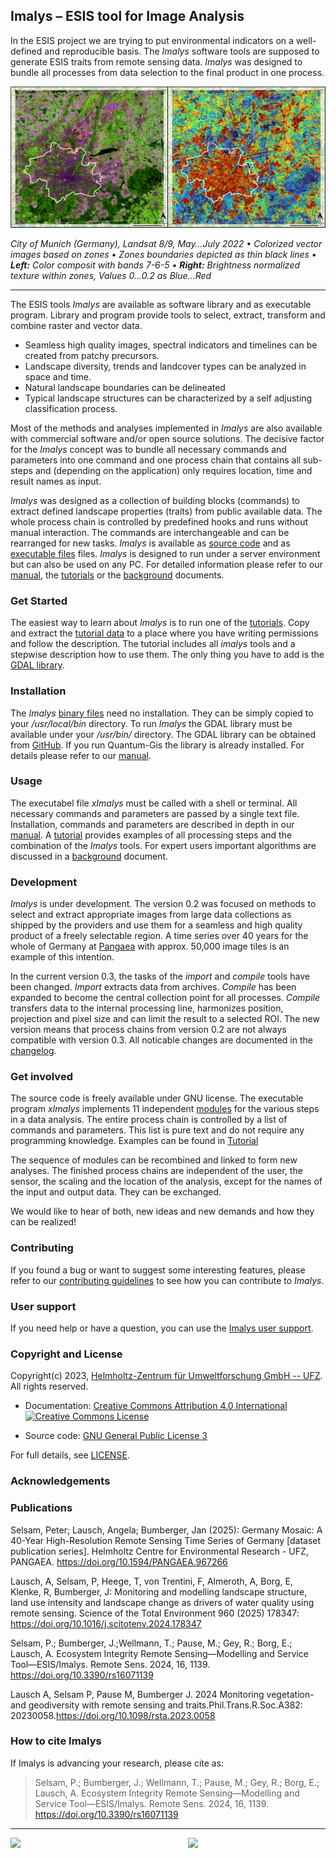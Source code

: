 ## Imalys – ESIS tool for Image Analysis

In the ESIS project we are trying to put environmental indicators on a well-defined and reproducible basis. The *Imalys* software tools are supposed to generate ESIS traits from remote sensing data. *Imalys* was designed to bundle all processes from data selection to the final product in one process. 

![Munich RGB-Normal](images/Munich_RGB-Norm.png)

*City of Munich (Germany), Landsat 8/9, May…July 2022 • Colorized vector images based on zones • Zones boundaries depicted as thin black lines • **Left:** Color composit with bands 7-6-5 • **Right:** Brightness normalized texture within zones, Values 0…0.2 as Blue…Red*

------

The ESIS tools *Imalys* are available as software library and as executable program. Library and program provide tools to select, extract, transform and combine raster and vector data. 

 - Seamless high quality images, spectral indicators and timelines can be created from patchy precursors. 
 - Landscape diversity, trends and landcover types can be analyzed in space and time. 
 - Natural landscape boundaries can be delineated
 - Typical landscape structures can be characterized by a self adjusting classification process.

Most of the methods and analyses implemented in *Imalys* are also available with commercial software and/or open source solutions. The decisive factor for the *Imalys* concept was to bundle all necessary commands and parameters into one command and one process chain that contains all sub-steps and (depending on the application) only requires location, time and result names as input. 

*Imalys* was designed as a collection of building blocks (commands) to extract defined landscape properties (traits) from public available data. The whole process chain is controlled by predefined hooks and runs without manual interaction. The commands are interchangeable and can be rearranged for new tasks. *Imalys* is available as [source code](source/README.md) and as [executable files](executables/README.md) files. *Imalys* is designed to run under a server environment but can also be used on any PC. For detailed information please refer to our [manual](manual/README.md), the [tutorials](tutorial/README.md) or the [background](background/README.md) documents.

### Get Started

The easiest way to learn about *Imalys* is to run one of the [tutorials](tutorial/README.md). Copy and extract the [tutorial data](https://zenodo.org/records/11097359) to a place where you have writing permissions and follow the description. The tutorial includes all *imalys* tools and a stepwise description how to use them. The only thing you have to add is the [GDAL library](https://github.com/OSGeo/GDAL).

### Installation

The *Imalys* [binary files](executables/README.md) need no installation. They can be simply copied to your */usr/local/bin* directory. To run *Imalys* the GDAL library must be available under your */usr/bin/* directory. The GDAL library can be obtained from [GitHub](https://github.com/OSGeo/GDAL). If you run Quantum-Gis the library is already installed. For details please refer to our [manual](manual/README.md).

### Usage

The executabel file *xImalys* must be called with a shell or terminal. All necessary commands and parameters are passed by a single text file. Installation, commands and parameters are described in depth in our [manual](manual/README.md). A [tutorial](tutorial/README.md) provides examples of all processing steps and the combination of the *Imalys* tools. For expert users important algorithms are discussed in a [background](background/README.md) document.

### Development

*Imalys* is under development. The version 0.2 was focused on methods to select and extract appropriate images from large data collections as shipped by the providers and use them for a seamless and high quality product of a freely selectable region. A time series over 40 years for the whole of Germany at [Pangaea](https://doi.pangaea.de/10.1594/PANGAEA.967266) with approx. 50,000 image tiles is an example of this intention. 

In the current version 0.3, the tasks of the *import* and *compile* tools have been changed. *Import* extracts data from archives. *Compile* has been expanded to become the central collection point for all processes. *Compile* transfers data to the internal processing line, harmonizes position, projection and pixel size and can limit the result to a selected ROI. The new version means that process chains from version 0.2 are not always compatible with version 0.3. All noticable changes are documented in the [changelog](CHANGELOG.md). 

### Get involved

The source code is freely available under GNU license. The executable program *xImalys* implements 11 independent [modules](manual/README.md) for the various steps in a data analysis. The entire process chain is controlled by a list of commands and parameters. This list is pure text and do not require any programming knowledge. Examples can be found in [Tutorial](tutorial/README.md)

The sequence of modules can be recombined and linked to form new analyses. The finished process chains are independent of the user, the sensor, the scaling and the location of the analysis, except for the names of the input and output data. They can be exchanged.

We would like to hear of both, new ideas and new demands and how they can be realized!

### Contributing

If you found a bug or want to suggest some interesting features, please refer to our [contributing guidelines](CONTRIBUTING.md) to see how you can contribute to *Imalys*.

### User support

If you need help or have a question, you can use the [Imalys user support](mailto:imalys-support@ufz.de).

### Copyright and License

Copyright(c) 2023, [Helmholtz-Zentrum für Umweltforschung GmbH -- UFZ](https://www.ufz.de). All rights reserved.

- Documentation: [Creative Commons Attribution 4.0 International](https://creativecommons.org/licenses/by/4.0/) <a rel="license" href="http://creativecommons.org/licenses/by/4.0/"><img alt="Creative Commons License" style="border-width:0" src="https://i.creativecommons.org/l/by/4.0/80x15.png" /></a>

- Source code: [GNU General Public License 3](https://www.gnu.org/licenses/gpl-3.0.html)

For full details, see [LICENSE](https://codebase.helmholtz.cloud/esis/Imalys/-/blob/main/LICENSE.md).

### Acknowledgements

### Publications

Selsam, Peter; Lausch, Angela; Bumberger, Jan (2025): Germany Mosaic: A 40-Year High-Resolution Remote Sensing Time Series of Germany [dataset publication series]. Helmholtz Centre for Environmental Research - UFZ, PANGAEA. https://doi.org/10.1594/PANGAEA.967266

Lausch, A, Selsam, P, Heege, T, von Trentini, F, Almeroth, A, Borg, E, Klenke, R, Bumberger, J: Monitoring and modelling landscape structure, land use intensity and landscape change as drivers of water quality using remote sensing. Science of the Total Environment 960 (2025) 178347: https://doi.org/10.1016/j.scitotenv.2024.178347

Selsam, P.; Bumberger, J.;Wellmann, T.; Pause, M.; Gey, R.; Borg, E.; Lausch, A. Ecosystem Integrity Remote Sensing—Modelling and Service Tool—ESIS/Imalys. Remote Sens. 2024, 16, 1139. https://doi.org/10.3390/rs16071139

Lausch A, Selsam P, Pause M, Bumberger J. 2024 Monitoring vegetation-and geodiversity with remote sensing and traits.Phil.Trans.R.Soc.A382: 20230058.https://doi.org/10.1098/rsta.2023.0058

### How to cite Imalys

If Imalys is advancing your research, please cite as:

>Selsam, P.; Bumberger, J.; Wellmann, T.; Pause, M.; Gey, R.; Borg, E.; Lausch, A. Ecosystem Integrity Remote Sensing—Modelling and Service Tool—ESIS/Imalys. Remote Sens. 2024, 16, 1139. https://doi.org/10.3390/rs16071139

-----------------
<a href="https://www.ufz.de/index.php?en=33573">
    <img src="https://git.ufz.de/rdm-software/saqc/raw/develop/docs/resources/images/representative/UFZLogo.png" width="400"/>
</a>

<a href="https://www.ufz.de/index.php?en=45348">
    <img src="https://git.ufz.de/rdm-software/saqc/raw/develop/docs/resources/images/representative/RDMLogo.png" align="right" width="220"/>
</a>
